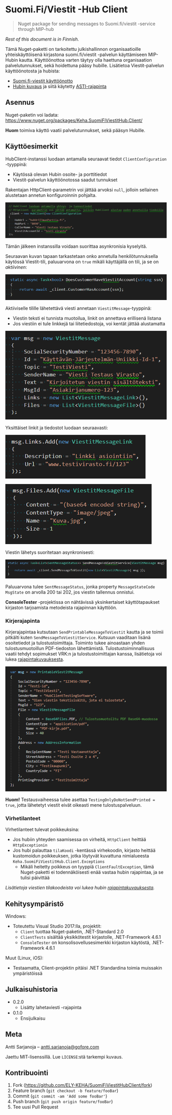 # Suomi.Fi/Viestit -Hub Client
> Nuget package for sending messages to Suomi.fi/viestit -service through MIP-hub

*Rest of this document is in Finnish.*

Tämä Nuget-paketti on tarkoitettu julkishallinnon organisaatioille yhteiskäyttöisenä kirjastona suomi.fi/viestit -palvelun käyttämiseen MIP-Hubin kautta. Käyttöönottoa varten täytyy olla haettuna organisaation palvelutunnukset, sekä hoidettuna pääsy hubille. Lisätietoa Viestit-palvelun käyttöönotosta ja hubista:

* [Suomi.fi-viestit käyttöönotto](https://esuomi.fi/palveluntarjoajille/viestit/)
* [Hubin kuvaus](https://www.joinex.com/sites/mip.io/index.html) ja siitä käytetty [ASTI-rajapinta](https://www.joinex.com/sites/mip.io/mip.io-asti/index.html)

## Asennus

Nuget-paketin voi ladata: <https://www.nuget.org/packages/Keha.SuomiFiViestitHub.Client/>

**Huom** toimiva käyttö vaatii palvelutunnukset, sekä pääsyn Hubille.

## Käyttöesimerkit

HubClient-instanssi luodaan antamalla seuraavat tiedot `ClientConfiguration` -tyyppinä:

* Käytössä olevan Hubin osoite- ja porttitiedot
* Viestit-palvelun käyttöönotossa saadut tunnukset

Rakentajan HttpClient-parametrin voi jättää arvoksi `null`, jolloin sellainen alustetaan annetun konfiguroinnin pohjalta. 

![](doc/01_alustaminen.png)

Tämän jälkeen instanssilla voidaan suorittaa asynkronisia kyselyitä.

Seuraavan kuvan tapaan tarkastetaan onko annetulla henkilötunnuksella käytössä Viestit-tili, paluuarvona on `true` mikäli käyttäjällä on tili, ja se on *aktiivinen*:

![](doc/02_tili_kysely.png)

Aktiiviselle tilille lähetettävä viesti annetaan `ViestitMessage`-tyyppinä:

* Viestin teksti ei tunnista muotoilua, linkit on annettava erillisenä listana
* Jos viestiin ei tule linkkejä tai liitetiedostoja, voi kentät jättää alustamatta

![](doc/03_ViestitMessage.png)

Yksittäiset linkit ja tiedostot luodaan seuraavasti:

![](doc/04_ViestitMessageLink.png)

![](doc/05_ViestitMessageFile.png)

Viestin lähetys suoritetaan asynkronisesti:

![](doc/06_viestin_lahetys.png)

Paluuarvona tulee `SentMessageStatus`, jonka property `MessageStateCode MsgState` on arvolla 200 tai 202, jos viestin tallennus onnistui.

**ConsoleTester** -projektissa on nähtävissä yksinkertaiset käyttötapaukset kirjaston tarjoamista metodeista rajapinnan käyttöön.

### Kirjerajapinta

Kirjerajapintaa kutsutaan ```SendPrintableMessageToViestit``` kautta ja se toimii pitkälti kuten ```SendMessageToViestitService```. Kutsuun vaaditaan lisänä osoitetiedot ja tulostustoimittaja. Toiminto tukee ainoastaan yhden tulostusmuotoillun PDF-tiedoston lähettämistä. Tulostustoiminnallisuus vaatii tehdyt sopimukset VRK:n ja tulostustoimittajan kanssa, lisätietoja voi lukea [rajapintakuvauksesta](https://www.joinex.com/sites/mip.io/mip.io-asti/sanomat.html#lahetaviesti).

![](doc/07_tulostustoiminnallisuus.png)

**Huom!** Testausvaiheessa tulee asettaa ```TestingOnlyDoNotSendPrinted = true```, jotta lähetetyt viestit eivät oikeasti mene tulostuspalveluun.

### Virhetilanteet

Virhetilanteet tulevat poikkeuksina:

* Jos hubiin yhteyden saamisessa on virheitä, `HttpClient` heittää `HttpExceptionin`
* Jos hubi palauttaa `tilaKoodi` -kentässä virhekoodin, kirjasto heittää kustomoidun poikkeuksen, jotka löytyvät kuvattuna nimialueesta `Keha.SuomiFiViestitHub.Client.Exceptions`
    * Mikäli heitetty poikkeus on tyyppiä `ClientFaultException`, tämä Nuget-paketti ei todennäköisesti enää vastaa hubin rajapintaa, ja se tulisi päivittää

_Lisätietoja viestien tilakoodeista voi lukea hubin [rajapintakuvauksesta](https://www.joinex.com/sites/mip.io/mip.io-asti/index.html)._

## Kehitysympäristö

Windows:

* Toteutettu Visual Studio 2017:lla, projektit:
    * `Client` tuottaa Nuget-paketin, .NET-Standard 2.0
    * `ClientTests` sisältää yksikkötestit kirjastolle, .NET-Framework 4.6.1
    * `ConsoleTester` on konsolisovellusesimerkki kirjaston käytöstä, .NET-Framework 4.6.1

Muut (Linux, iOS):

* Testaamatta, Client-projektin pitäisi .NET Standardina toimia muissakin ympäristöissä

## Julkaisuhistoria

* 0.2.0
    * Lisätty lahetaviesti -rajapinta
* 0.1.0
    * Ensijulkaisu

## Meta

Antti Sarjanoja – <antti.sarjanoja@gofore.com>

Jaettu MIT-lisenssillä. Lue `LICENSE`:stä tarkempi kuvaus.

## Kontribuointi

1. Fork (<https://github.com/ELY-KEHA/SuomiFiViestitHubClient/fork>)
2. Feature branch (`git checkout -b feature/fooBar`)
3. Commit (`git commit -am 'Add some fooBar'`)
4. Push branch (`git push origin feature/fooBar`)
5. Tee uusi Pull Request
